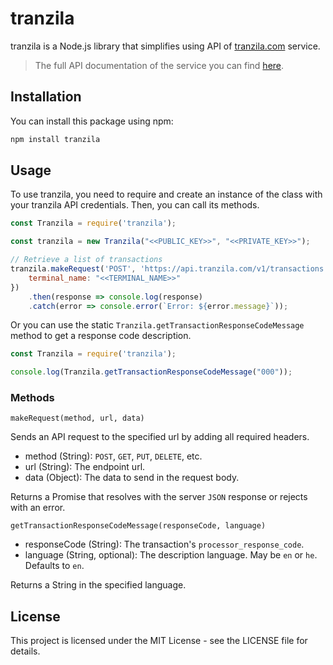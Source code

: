 # tranzila
tranzila is a Node.js library that simplifies using API of [tranzila.com](https://www.tranzila.com) service.

> The full API documentation of the service you can find [here](https://docs.tranzila.com).

## Installation

You can install this package using npm:

```bash
npm install tranzila
```

## Usage

To use tranzila, you need to require and create an instance of the class with your tranzila API credentials. Then, you can call its methods.

```javascript
const Tranzila = require('tranzila');

const tranzila = new Tranzila("<<PUBLIC_KEY>>", "<<PRIVATE_KEY>>");

// Retrieve a list of transactions
tranzila.makeRequest('POST', 'https://api.tranzila.com/v1/transactions', {
	terminal_name: "<<TERMINAL_NAME>>"
})
    .then(response => console.log(response)
    .catch(error => console.error(`Error: ${error.message}`));
```

Or you can use the static `Tranzila.getTransactionResponseCodeMessage` method to get a response code description.
```javascript
const Tranzila = require('tranzila');

console.log(Tranzila.getTransactionResponseCodeMessage("000"));
```

### Methods
`makeRequest(method, url, data)`

Sends an API request to the specified url by adding all required headers.

- method (String): `POST`, `GET`, `PUT`, `DELETE`, etc.
- url (String): The endpoint url.
- data (Object): The data to send in the request body.

Returns a Promise that resolves with the server `JSON` response or rejects with an error.

`getTransactionResponseCodeMessage(responseCode, language)`

- responseCode (String): The transaction's `processor_response_code`.
- language (String, optional): The description language. May be `en` or `he`. Defaults to `en`.

Returns a String in the specified language.

## License

This project is licensed under the MIT License - see the LICENSE file for details.
